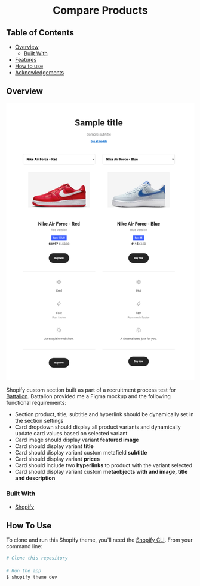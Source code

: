 <h1 align="center">Compare Products</h1>

<!-- <div align="center">
  <h3>
    <a href="https://{your-demo-link.your-domain}">
      Demo
    </a>
    <span> | </span>
  </h3>
</div> -->

<!-- TABLE OF CONTENTS -->

## Table of Contents

- [Overview](#overview)
  - [Built With](#built-with)
- [Features](#features)
- [How to use](#how-to-use)
- [Acknowledgements](#acknowledgements)

<!-- OVERVIEW -->

## Overview

![screenshot](https://github.com/BrunoMarquesAlmeida/battalion-dev-test/blob/main/screenshot.png?raw=true)

Shopify custom section built as part of a recruitment process test for [Battalion](https://wearebattalion.com/).
Battalion provided me a Figma mockup and the following functional requirements:

- Section product, title, subtitle and hyperlink should be dynamically set in the section settings
- Card dropdown should display all product variants and dynamically update card values based on selected variant
- Card image should display variant **featured image**
- Card should display variant **title**
- Card should display variant custom metafield **subtitle**
- Card should display variant **prices**
- Card should include two **hyperlinks** to product with the variant selected
- Card should display variant custom **metaobjects with and image, title and description**

### Built With

<!-- This section should list any major frameworks that you built your project using. Here are a few examples.-->

- [Shopify](https://www.shopify.com/)

<!-- ## Features -->

## How To Use

To clone and run this Shopify theme, you'll need the [Shopify CLI](https://shopify.dev/docs/themes/tools/cli).
From your command line:

```bash
# Clone this repository

# Run the app
$ shopify theme dev
```
